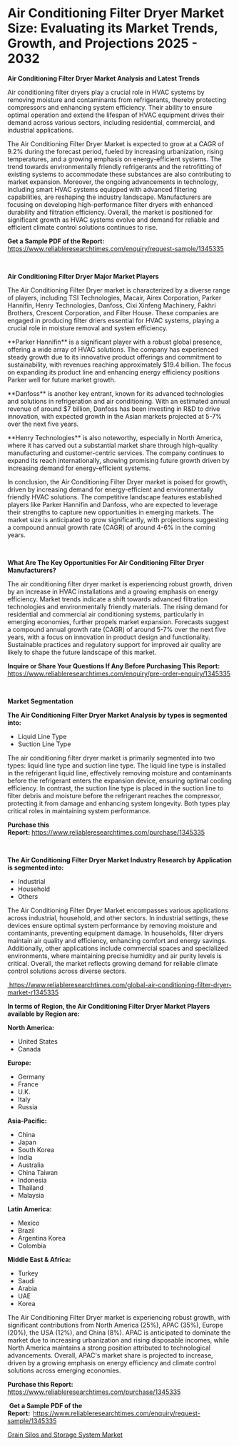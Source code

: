 <p><h1>Air Conditioning Filter Dryer Market Size: Evaluating its Market Trends, Growth, and Projections 2025 - 2032</h1></p><p><strong>Air Conditioning Filter Dryer Market Analysis and Latest Trends</strong></p>
<p><p>Air conditioning filter dryers play a crucial role in HVAC systems by removing moisture and contaminants from refrigerants, thereby protecting compressors and enhancing system efficiency. Their ability to ensure optimal operation and extend the lifespan of HVAC equipment drives their demand across various sectors, including residential, commercial, and industrial applications. </p><p>The Air Conditioning Filter Dryer Market is expected to grow at a CAGR of 9.2% during the forecast period, fueled by increasing urbanization, rising temperatures, and a growing emphasis on energy-efficient systems. The trend towards environmentally friendly refrigerants and the retrofitting of existing systems to accommodate these substances are also contributing to market expansion. Moreover, the ongoing advancements in technology, including smart HVAC systems equipped with advanced filtering capabilities, are reshaping the industry landscape. Manufacturers are focusing on developing high-performance filter dryers with enhanced durability and filtration efficiency. Overall, the market is positioned for significant growth as HVAC systems evolve and demand for reliable and efficient climate control solutions continues to rise.</p></p>
<p><strong>Get a Sample PDF of the Report:&nbsp;</strong> <a href="https://www.reliableresearchtimes.com/enquiry/request-sample/1345335?utm_campaign=2457&utm_medium=2&utm_source=Github&utm_content=ia&utm_term=17022025&utm_id=air-conditioning-filter-dryer">https://www.reliableresearchtimes.com/enquiry/request-sample/1345335</a></p>
<p>&nbsp;</p>
<p><strong>Air Conditioning Filter Dryer Major Market Players</strong></p>
<p><p>The Air Conditioning Filter Dryer market is characterized by a diverse range of players, including TSI Technologies, Macair, Airex Corporation, Parker Hannifin, Henry Technologies, Danfoss, Cixi Xinfeng Machinery, Fakhri Brothers, Crescent Corporation, and Filter House. These companies are engaged in producing filter driers essential for HVAC systems, playing a crucial role in moisture removal and system efficiency.</p><p>**Parker Hannifin** is a significant player with a robust global presence, offering a wide array of HVAC solutions. The company has experienced steady growth due to its innovative product offerings and commitment to sustainability, with revenues reaching approximately $19.4 billion. The focus on expanding its product line and enhancing energy efficiency positions Parker well for future market growth.</p><p>**Danfoss** is another key entrant, known for its advanced technologies and solutions in refrigeration and air conditioning. With an estimated annual revenue of around $7 billion, Danfoss has been investing in R&D to drive innovation, with expected growth in the Asian markets projected at 5-7% over the next five years.</p><p>**Henry Technologies** is also noteworthy, especially in North America, where it has carved out a substantial market share through high-quality manufacturing and customer-centric services. The company continues to expand its reach internationally, showing promising future growth driven by increasing demand for energy-efficient systems.</p><p>In conclusion, the Air Conditioning Filter Dryer market is poised for growth, driven by increasing demand for energy-efficient and environmentally friendly HVAC solutions. The competitive landscape features established players like Parker Hannifin and Danfoss, who are expected to leverage their strengths to capture new opportunities in emerging markets. The market size is anticipated to grow significantly, with projections suggesting a compound annual growth rate (CAGR) of around 4-6% in the coming years.</p></p>
<p>&nbsp;</p>
<p><strong>What Are The Key Opportunities For Air Conditioning Filter Dryer Manufacturers?</strong></p>
<p><p>The air conditioning filter dryer market is experiencing robust growth, driven by an increase in HVAC installations and a growing emphasis on energy efficiency. Market trends indicate a shift towards advanced filtration technologies and environmentally friendly materials. The rising demand for residential and commercial air conditioning systems, particularly in emerging economies, further propels market expansion. Forecasts suggest a compound annual growth rate (CAGR) of around 5-7% over the next five years, with a focus on innovation in product design and functionality. Sustainable practices and regulatory support for improved air quality are likely to shape the future landscape of this market.</p></p>
<p><strong>Inquire or Share Your Questions If Any Before Purchasing This Report:</strong> <a href="https://www.reliableresearchtimes.com/enquiry/pre-order-enquiry/1345335?utm_campaign=2457&utm_medium=2&utm_source=Github&utm_content=ia&utm_term=17022025&utm_id=air-conditioning-filter-dryer">https://www.reliableresearchtimes.com/enquiry/pre-order-enquiry/1345335</a></p>
<p>&nbsp;</p>
<p><strong>Market Segmentation</strong></p>
<p><strong>The Air Conditioning Filter Dryer Market Analysis by types is segmented into:</strong></p>
<p><ul><li>Liquid Line Type</li><li>Suction Line Type</li></ul></p>
<p><p>The air conditioning filter dryer market is primarily segmented into two types: liquid line type and suction line type. The liquid line type is installed in the refrigerant liquid line, effectively removing moisture and contaminants before the refrigerant enters the expansion device, ensuring optimal cooling efficiency. In contrast, the suction line type is placed in the suction line to filter debris and moisture before the refrigerant reaches the compressor, protecting it from damage and enhancing system longevity. Both types play critical roles in maintaining system performance.</p></p>
<p><strong>Purchase this Report:&nbsp;</strong><a href="https://www.reliableresearchtimes.com/purchase/1345335?utm_campaign=2457&utm_medium=2&utm_source=Github&utm_content=ia&utm_term=17022025&utm_id=air-conditioning-filter-dryer">https://www.reliableresearchtimes.com/purchase/1345335</a></p>
<p>&nbsp;</p>
<p><strong>The Air Conditioning Filter Dryer Market Industry Research by Application is segmented into:</strong></p>
<p><ul><li>Industrial</li><li>Household</li><li>Others</li></ul></p>
<p><p>The Air Conditioning Filter Dryer Market encompasses various applications across industrial, household, and other sectors. In industrial settings, these devices ensure optimal system performance by removing moisture and contaminants, preventing equipment damage. In households, filter dryers maintain air quality and efficiency, enhancing comfort and energy savings. Additionally, other applications include commercial spaces and specialized environments, where maintaining precise humidity and air purity levels is critical. Overall, the market reflects growing demand for reliable climate control solutions across diverse sectors.</p></p>
<p><a href="https://www.reliableresearchtimes.com/global-air-conditioning-filter-dryer-market-r1345335?utm_campaign=2457&utm_medium=2&utm_source=Github&utm_content=ia&utm_term=17022025&utm_id=air-conditioning-filter-dryer">&nbsp;https://www.reliableresearchtimes.com/global-air-conditioning-filter-dryer-market-r1345335</a></p>
<p><strong>In terms of Region, the Air Conditioning Filter Dryer Market Players available by Region are:</strong></p>
<p>
    <p> <strong> North America: </strong>
        <ul>
            <li>United States</li>
            <li>Canada</li>
        </ul>
        </p> 
    <p> <strong> Europe: </strong>
        <ul>
            <li>Germany</li>
            <li>France</li>
            <li>U.K.</li>
            <li>Italy</li>
            <li>Russia</li>
        </ul>
        </p> 
    <p> <strong> Asia-Pacific: </strong>
        <ul>
            <li>China</li>
            <li>Japan</li>
            <li>South Korea</li>
            <li>India</li>
            <li>Australia</li>
            <li>China Taiwan</li>
            <li>Indonesia</li>
            <li>Thailand</li>
            <li>Malaysia</li>
        </ul>
        </p> 
    <p> <strong> Latin America: </strong>
        <ul>
            <li>Mexico</li>
            <li>Brazil</li>
            <li>Argentina Korea</li>
            <li>Colombia</li>
        </ul>
        </p> 
    <p> <strong> Middle East & Africa: </strong>
        <ul>
            <li>Turkey</li>
            <li>Saudi</li>
            <li>Arabia</li>
            <li>UAE</li>
            <li>Korea</li>
        </ul>
    </p>
    </p>
<p><p>The Air Conditioning Filter Dryer market is experiencing robust growth, with significant contributions from North America (25%), APAC (35%), Europe (20%), the USA (12%), and China (8%). APAC is anticipated to dominate the market due to increasing urbanization and rising disposable incomes, while North America maintains a strong position attributed to technological advancements. Overall, APAC's market share is projected to increase, driven by a growing emphasis on energy efficiency and climate control solutions across emerging economies.</p></p>
<p><strong>Purchase this Report: </strong><a href="https://www.reliableresearchtimes.com/purchase/1345335?utm_campaign=2457&utm_medium=2&utm_source=Github&utm_content=ia&utm_term=17022025&utm_id=air-conditioning-filter-dryer">https://www.reliableresearchtimes.com/purchase/1345335</a></p>
<p>&nbsp;<strong>Get a Sample PDF of the Report:&nbsp;&nbsp;</strong><a href="https://www.reliableresearchtimes.com/enquiry/request-sample/1345335?utm_campaign=2457&utm_medium=2&utm_source=Github&utm_content=ia&utm_term=17022025&utm_id=air-conditioning-filter-dryer">https://www.reliableresearchtimes.com/enquiry/request-sample/1345335</a></p>
<p><strong></strong></p>
<p><p><a href="https://github.com/pelahotayabe/Market-Research-Report-List-1/blob/main/grain-silos-and-storage-system-market.md?utm_campaign=2457&utm_medium=2&utm_source=Github&utm_content=ia&utm_term=17022025&utm_id=air-conditioning-filter-dryer">Grain Silos and Storage System Market</a></p></p>